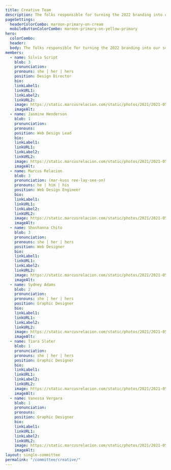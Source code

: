 ```yaml
---
title: Creative Team
description: The folks responsible for turning the 2022 branding into our social media, website, and printed material designs.
pageSettings:
  headerColorCombo: maroon-primary-on-cream
  mobileButtonColorCombo: maroon-primary-on-yellow-primary
hero:
  colorCombo:
  header:
  body: The folks responsible for turning the 2022 branding into our social media, website, and printed material designs.
members:
  - name: Silvia Script
    blob: 3
    pronunciation:
    pronouns: she | her | hers
    position: Design Director
    bio:
    linkLabel1:
    linkURL1:
    linkLabel2:
    linkURL2:
    image: https://static.marcusrelacion.com/static/photos/2021/2021-05-02-12-55-PM-SONY-ILCE-7M3-4444-copyright-marcusrelacion-1.jpg
    imageAlt:
  - name: Jasmine Henderson
    blob: 1
    pronunciation:
    pronouns:
    position: Web Design Lead
    bio:
    linkLabel1:
    linkURL1:
    linkLabel2:
    linkURL2:
    image: https://static.marcusrelacion.com/static/photos/2021/2021-05-02-12-55-PM-SONY-ILCE-7M3-4444-copyright-marcusrelacion-1.jpg
    imageAlt: 
  - name: Marcus Relacion
    blob: 3
    pronunciation: (mar-kuss ree-lay-see-on)
    pronouns: he | him | his
    position: Web Design Engineer
    bio:
    linkLabel1:
    linkURL1:
    linkLabel2:
    linkURL2:
    image: https://static.marcusrelacion.com/static/photos/2021/2021-05-02-12-55-PM-SONY-ILCE-7M3-4444-copyright-marcusrelacion-1.jpg
    imageAlt: 
  - name: Shoshanna Chito
    blob: 3
    pronunciation:
    pronouns: she | her | hers
    position: Web Designer
    bio:
    linkLabel1:
    linkURL1:
    linkLabel2:
    linkURL2:
    image: https://static.marcusrelacion.com/static/photos/2021/2021-05-02-12-55-PM-SONY-ILCE-7M3-4444-copyright-marcusrelacion-1.jpg
    imageAlt: 
  - name: Sydney Adams
    blob: 2
    pronunciation:
    pronouns: she | her | hers
    position: Graphic Designer
    bio:
    linkLabel1:
    linkURL1:
    linkLabel2:
    linkURL2:
    image: https://static.marcusrelacion.com/static/photos/2021/2021-05-02-12-55-PM-SONY-ILCE-7M3-4444-copyright-marcusrelacion-1.jpg
    imageAlt: 
  - name: Tiara Slater
    blob: 1
    pronunciation:
    pronouns: she | her | hers
    position: Graphic Designer
    bio:
    linkLabel1:
    linkURL1:
    linkLabel2:
    linkURL2:
    image: https://static.marcusrelacion.com/static/photos/2021/2021-05-02-12-55-PM-SONY-ILCE-7M3-4444-copyright-marcusrelacion-1.jpg
    imageAlt: 
  - name: Vanessa Vergara
    blob: 1
    pronunciation:
    pronouns:
    position: Graphic Designer
    bio:
    linkLabel1:
    linkURL1:
    linkLabel2:
    linkURL2:
    image: https://static.marcusrelacion.com/static/photos/2021/2021-05-02-12-55-PM-SONY-ILCE-7M3-4444-copyright-marcusrelacion-1.jpg
    imageAlt: 
layout: single-committee
permalink: "/committee/creative/"
---
```

